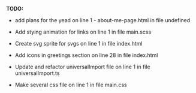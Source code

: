 **TODO:**
 
 - add plans for the yead  on line  1 - about-me-page.html in file undefined  
 
 - Add stying animation for links  on line  1  in file  main.scss 
  
 
 - Create svg sprite for svgs  on line  1  in file  index.html 
 
 - Add icons in greetings section  on line  28  in file  index.html 
 
 - Update and refactor universalImport file  on line  1  in file  universalImport.ts 
 
 - Make several css file  on line  1  in file  main.css 
